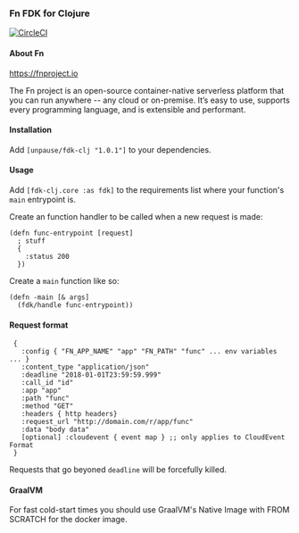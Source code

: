 ### Fn FDK for Clojure

[![CircleCI](https://circleci.com/gh/unpause-live/fdk-clj/tree/master.svg?style=svg)](https://circleci.com/gh/unpause-live/fdk-clj/tree/master)

#### About Fn

https://fnproject.io

The Fn project is an open-source container-native serverless platform that you can run anywhere -- any cloud or on-premise. It’s easy to use, supports every programming language, and is extensible and performant.


#### Installation

Add `[unpause/fdk-clj "1.0.1"]` to your dependencies.


#### Usage

Add `[fdk-clj.core :as fdk]` to the requirements list where your function's `main` entrypoint is.

Create an function handler to be called when a new request is made:

```
(defn func-entrypoint [request]
  ; stuff
  {
    :status 200
  })
```

Create a `main` function like so:

```
(defn -main [& args]
  (fdk/handle func-entrypoint))
```

#### Request format

```
 {
   :config { "FN_APP_NAME" "app" "FN_PATH" "func" ... env variables ... }
   :content_type "application/json"
   :deadline "2018-01-01T23:59:59.999"
   :call_id "id"
   :app "app"
   :path "func"
   :method "GET"
   :headers { http headers}
   :request_url "http://domain.com/r/app/func"
   :data "body data"
   [optional] :cloudevent { event map } ;; only applies to CloudEvent Format
 }
```

Requests that go beyoned `deadline` will be forcefully killed.

#### GraalVM

For fast cold-start times you should use GraalVM's Native Image with FROM SCRATCH for the docker image.
